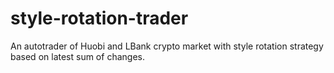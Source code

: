 # style-rotation-trader
An autotrader of Huobi and LBank crypto market with style rotation strategy based on latest sum of changes.
